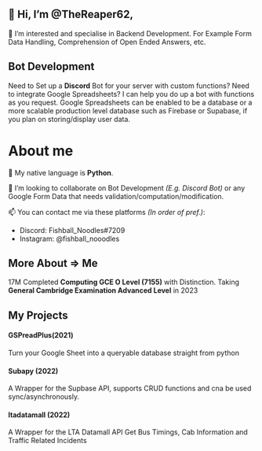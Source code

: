 ## 👋 Hi, I’m @TheReaper62,

👀 I’m interested and specialise in Backend Development.
For Example Form Data Handling, Comprehension of Open Ended Answers, etc.

## Bot Development
Need to Set up a **Discord** Bot for your server with custom functions? Need to integrate Google Spreadsheets?
I can help you do up a bot with functions as you request. Google Spreadsheets can be enabled to be a database or a more scalable production level database such as Firebase or Supabase, if you plan on storing/display user data.

# About me
🌱 My native language is **Python**.

💞️ I’m looking to collaborate on Bot Development *(E.g. Discord Bot)* or any Google Form Data that needs validation/computation/modification.

📫 You can contact me via these platforms *(In order of pref.)*:
 - Discord: Fishball_Noodles#7209
 - Instagram: @fishball_nooodles

## More About => Me
17M
Completed **Computing GCE O Level (7155)** with Distinction.
Taking **General Cambridge Examination Advanced Level** in 2023

## My Projects
#### GSPreadPlus(2021)
Turn your Google Sheet into a queryable database straight from python

#### Subapy (2022)
A Wrapper for the Supbase API, supports CRUD functions and cna be used sync/asynchronously.

#### ltadatamall (2022)
A Wrapper for the LTA Datamall API
Get Bus Timings, Cab Information and Traffic Related Incidents

<!---
TheReaper62/TheReaper62 is a ✨ special ✨ repository because its `README.md` (this file) appears on your GitHub profile.
You can click the Preview link to take a look at your changes.
--->
